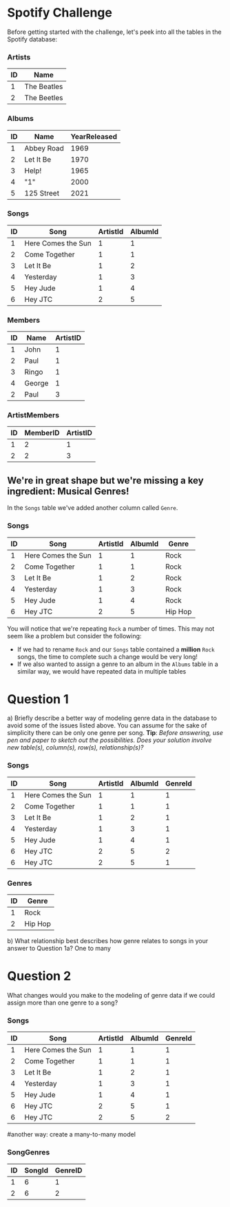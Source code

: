 # Spotify Challenge

Before getting started with the challenge, let's peek into all the tables in the Spotify database:

### Artists

| ID  | Name        |
| --- | ----------- |
| 1   | The Beatles |
| 2   | The Beetles |

### Albums

| ID  | Name       | YearReleased |
| --- | ---------- | ------------ |
| 1   | Abbey Road | 1969         |
| 2   | Let It Be  | 1970         |
| 3   | Help!      | 1965         |
| 4   | "1"        | 2000         |
| 5   | 125 Street | 2021         |

### Songs

| ID  | Song               | ArtistId | AlbumId |
| --- | ------------------ | -------- | ------- |
| 1   | Here Comes the Sun | 1        | 1       |
| 2   | Come Together      | 1        | 1       |
| 3   | Let It Be          | 1        | 2       |
| 4   | Yesterday          | 1        | 3       |
| 5   | Hey Jude           | 1        | 4       |
| 6   | Hey JTC            | 2        | 5       |

### Members

| ID  | Name   | ArtistID |
| --- | ------ | -------- |
| 1   | John   | 1        |
| 2   | Paul   | 1        |
| 3   | Ringo  | 1        |
| 4   | George | 1        |
| 2   | Paul   | 3        |

### ArtistMembers

| ID  | MemberID | ArtistID |
| --- | -------- | -------- |
| 1   | 2        | 1        |
| 2   | 2        | 3        |

## We're in great shape but we're missing a key ingredient: Musical Genres!

In the `Songs` table we've added another column called `Genre`.

### Songs

| ID  | Song               | ArtistId | AlbumId | Genre   |
| --- | ------------------ | -------- | ------- | ------- |
| 1   | Here Comes the Sun | 1        | 1       | Rock    |
| 2   | Come Together      | 1        | 1       | Rock    |
| 3   | Let It Be          | 1        | 2       | Rock    |
| 4   | Yesterday          | 1        | 3       | Rock    |
| 5   | Hey Jude           | 1        | 4       | Rock    |
| 6   | Hey JTC            | 2        | 5       | Hip Hop |

You will notice that we're repeating `Rock` a number of times. This may not seem like a problem but consider the following:

-   If we had to rename `Rock` and our `Songs` table contained a **million** `Rock` songs, the time to complete such a change would be very long!
-   If we also wanted to assign a genre to an album in the `Albums` table in a similar way, we would have repeated data in multiple tables

# Question 1

a) Briefly describe a better way of modeling genre data in the database to avoid some of the issues listed above. You can assume for the sake of simplicity there can be only one genre per song.
**Tip**: _Before answering, use pen and paper to sketch out the possibilities. Does your solution involve new table(s), column(s), row(s), relationship(s)?_

### Songs

| ID  | Song               | ArtistId | AlbumId | GenreId |
| --- | ------------------ | -------- | ------- | ------- |
| 1   | Here Comes the Sun | 1        | 1       | 1    |
| 2   | Come Together      | 1        | 1       | 1    |
| 3   | Let It Be          | 1        | 2       | 1    |
| 4   | Yesterday          | 1        | 3       | 1    |
| 5   | Hey Jude           | 1        | 4       | 1    |
| 6   | Hey JTC            | 2        | 5       | 2    |
| 6   | Hey JTC            | 2        | 5       | 1    |

### Genres

| ID  | Genre       |
| --- | ----------- |
| 1   |  Rock       |
| 2   |  Hip Hop    |

b) What relationship best describes how genre relates to songs in your answer to Question 1a?  One to many

# Question 2

What changes would you make to the modeling of genre data if we could assign more than one genre to a song?
### Songs

| ID  | Song               | ArtistId | AlbumId | GenreId |
| --- | ------------------ | -------- | ------- | ------- |
| 1   | Here Comes the Sun | 1        | 1       | 1    |
| 2   | Come Together      | 1        | 1       | 1    |
| 3   | Let It Be          | 1        | 2       | 1    |
| 4   | Yesterday          | 1        | 3       | 1    |
| 5   | Hey Jude           | 1        | 4       | 1    |
| 6   | Hey JTC            | 2        | 5       | 1    |
| 6   | Hey JTC            | 2        | 5       | 2    |

#another way:  create a many-to-many model
### SongGenres

| ID  |  SongId  | GenreID |
| --- | -------- | -------- |
| 1   | 6        | 1        |
| 2   | 6        | 2        |

